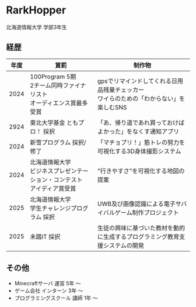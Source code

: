 # RarkHopper
北海道情報大学 学部3年生  


## 経歴
| 年度 | 賞罰 | 制作物 |
| --- | --- | --- |
| 2024 | 100Program 5期 <br> 2チーム同時ファイナリスト<br> オーディエンス賞最多受賞 | gpsでリマインドしてくれる日用品残量チェッカー <br> ワイらのための「わからない」を楽しむSNS |
| 2924 | 東北大学基金 ともプロ！ 採択 | 「あ、帰り道であれ買っておけばよかった」をなくす通知アプリ |
| 2024 | 新雪プログラム 採択/修了 | 「マチョプリ！」筋トレの努力を可視化する3D身体撮影システム |
| 2024 | 北海道情報大学 <br> ビジネスプレゼンテーション・コンテスト <br> アイディア賞受賞 | "行きやすさ"を可視化する地図の提案 |
| 2025 | 北海道情報大学 <br> 学生チャレンジプログラム 採択 | UWB及び画像認識による電子サバイバルゲーム制作プロジェクト | 
| 2025 | 未踏IT 採択 | 生徒の興味に基づいた教材を動的に生成するプログラミング教育支援システムの開発 | 

##  その他
* Minecraftサーバ 運営 5年 ～
* ゲーム会社 インターン 3年 ～ 
* プログラミングスクール 講師 1年 ～
